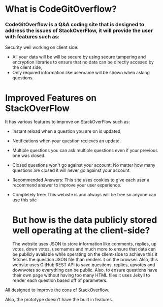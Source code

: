 # What is CodeGitOverflow?
### CodeGitOverflow is a Q&A coding site that is designed to address the issues of StackOverFlow, it will provide the user with features such as:
 Security well working on client side:

  * All your data will be will be secure by using secure tampering and encryption libraries to ensure that no data can be directly accesed by the client side,
  * Only required information like username will be shown when asking questions.

# Improved Features on StackOverFlow
It has various features to improve on StackOverFlow such as:
* Instant reload when a question you are on is updated,
* Notifications when your question recieves an update.
* Multiple questions
 you can ask multiple questions even if your previous one was closed.
* Closed questions won't go against your account:
  No matter how many questions are closed it will never go against your account.
* Recommended Answers:
   This site uses cookies to give each user a recommend answer to improve your user experience.
* Completely free:
    This webiste is and always will be free so anyone can use this site

  # But how is the data publicly stored well operating at the client-side?
  The website uses JSON to store information like comments, replies, up votes, down votes, usernames and much more to ensure that data can be publicly available while operating on the client-side to achieve this it fetches the question JSON file than renders it on the browser.
  Also, this website uses GitHub REST API to save questions, replies, upvotes and downvotes so everything can be public.
  Also, to ensure questions have their own page without having too many HTML files it uses Jekyll to render each question based off of parameters.
  
All designed to improve the cons of StackOverflow.

Also, the prototype doesn't have the built in features.
